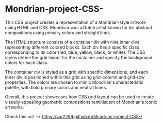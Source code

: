# Mondrian-project-CSS-

This CSS project creates a representation of a Mondrian-style artwork using HTML and CSS. Mondrian was a Dutch artist known for his abstract compositions using primary colors and straight lines.

The HTML structure consists of a container div with nine inner divs representing different colored blocks. Each div has a specific class corresponding to its color (red, blue, yellow, black, or white). The CSS styles define the grid layout for the container and specify the background colors for each class.

The container div is styled as a grid with specific dimensions, and each inner div is positioned within this grid using grid-column and grid-row properties. The colors are chosen to mimic Mondrian's characteristic palette, with bold primary colors and neutral tones.

Overall, this project showcases how CSS grid layout can be used to create visually appealing geometric compositions reminiscent of Mondrian's iconic artworks.

Check this out --> https://var2299.github.io/Mondrian-project-CSS-/

